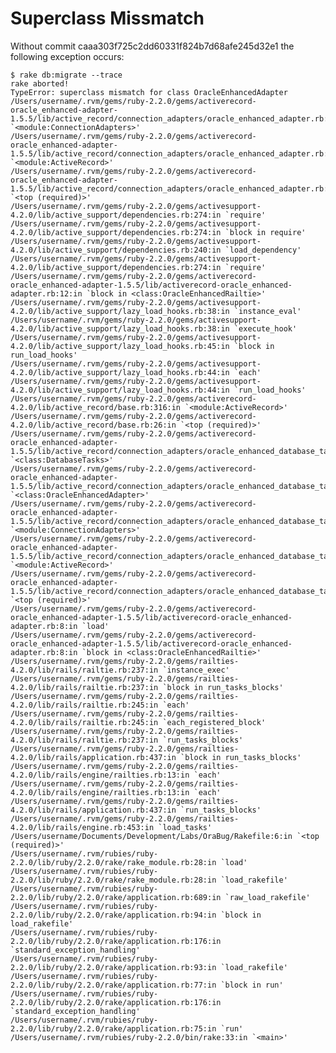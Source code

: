 Superclass Missmatch
====================

Without commit caaa303f725c2dd60331f824b7d68afe245d32e1 the following exception occurs:

    $ rake db:migrate --trace
    rake aborted!
    TypeError: superclass mismatch for class OracleEnhancedAdapter
    /Users/username/.rvm/gems/ruby-2.2.0/gems/activerecord-oracle_enhanced-adapter-1.5.5/lib/active_record/connection_adapters/oracle_enhanced_adapter.rb:221:in `<module:ConnectionAdapters>'
    /Users/username/.rvm/gems/ruby-2.2.0/gems/activerecord-oracle_enhanced-adapter-1.5.5/lib/active_record/connection_adapters/oracle_enhanced_adapter.rb:158:in `<module:ActiveRecord>'
    /Users/username/.rvm/gems/ruby-2.2.0/gems/activerecord-oracle_enhanced-adapter-1.5.5/lib/active_record/connection_adapters/oracle_enhanced_adapter.rb:141:in `<top (required)>'
    /Users/username/.rvm/gems/ruby-2.2.0/gems/activesupport-4.2.0/lib/active_support/dependencies.rb:274:in `require'
    /Users/username/.rvm/gems/ruby-2.2.0/gems/activesupport-4.2.0/lib/active_support/dependencies.rb:274:in `block in require'
    /Users/username/.rvm/gems/ruby-2.2.0/gems/activesupport-4.2.0/lib/active_support/dependencies.rb:240:in `load_dependency'
    /Users/username/.rvm/gems/ruby-2.2.0/gems/activesupport-4.2.0/lib/active_support/dependencies.rb:274:in `require'
    /Users/username/.rvm/gems/ruby-2.2.0/gems/activerecord-oracle_enhanced-adapter-1.5.5/lib/activerecord-oracle_enhanced-adapter.rb:12:in `block in <class:OracleEnhancedRailtie>'
    /Users/username/.rvm/gems/ruby-2.2.0/gems/activesupport-4.2.0/lib/active_support/lazy_load_hooks.rb:38:in `instance_eval'
    /Users/username/.rvm/gems/ruby-2.2.0/gems/activesupport-4.2.0/lib/active_support/lazy_load_hooks.rb:38:in `execute_hook'
    /Users/username/.rvm/gems/ruby-2.2.0/gems/activesupport-4.2.0/lib/active_support/lazy_load_hooks.rb:45:in `block in run_load_hooks'
    /Users/username/.rvm/gems/ruby-2.2.0/gems/activesupport-4.2.0/lib/active_support/lazy_load_hooks.rb:44:in `each'
    /Users/username/.rvm/gems/ruby-2.2.0/gems/activesupport-4.2.0/lib/active_support/lazy_load_hooks.rb:44:in `run_load_hooks'
    /Users/username/.rvm/gems/ruby-2.2.0/gems/activerecord-4.2.0/lib/active_record/base.rb:316:in `<module:ActiveRecord>'
    /Users/username/.rvm/gems/ruby-2.2.0/gems/activerecord-4.2.0/lib/active_record/base.rb:26:in `<top (required)>'
    /Users/username/.rvm/gems/ruby-2.2.0/gems/activerecord-oracle_enhanced-adapter-1.5.5/lib/active_record/connection_adapters/oracle_enhanced_database_tasks.rb:5:in `<class:DatabaseTasks>'
    /Users/username/.rvm/gems/ruby-2.2.0/gems/activerecord-oracle_enhanced-adapter-1.5.5/lib/active_record/connection_adapters/oracle_enhanced_database_tasks.rb:4:in `<class:OracleEnhancedAdapter>'
    /Users/username/.rvm/gems/ruby-2.2.0/gems/activerecord-oracle_enhanced-adapter-1.5.5/lib/active_record/connection_adapters/oracle_enhanced_database_tasks.rb:3:in `<module:ConnectionAdapters>'
    /Users/username/.rvm/gems/ruby-2.2.0/gems/activerecord-oracle_enhanced-adapter-1.5.5/lib/active_record/connection_adapters/oracle_enhanced_database_tasks.rb:2:in `<module:ActiveRecord>'
    /Users/username/.rvm/gems/ruby-2.2.0/gems/activerecord-oracle_enhanced-adapter-1.5.5/lib/active_record/connection_adapters/oracle_enhanced_database_tasks.rb:1:in `<top (required)>'
    /Users/username/.rvm/gems/ruby-2.2.0/gems/activerecord-oracle_enhanced-adapter-1.5.5/lib/activerecord-oracle_enhanced-adapter.rb:8:in `load'
    /Users/username/.rvm/gems/ruby-2.2.0/gems/activerecord-oracle_enhanced-adapter-1.5.5/lib/activerecord-oracle_enhanced-adapter.rb:8:in `block in <class:OracleEnhancedRailtie>'
    /Users/username/.rvm/gems/ruby-2.2.0/gems/railties-4.2.0/lib/rails/railtie.rb:237:in `instance_exec'
    /Users/username/.rvm/gems/ruby-2.2.0/gems/railties-4.2.0/lib/rails/railtie.rb:237:in `block in run_tasks_blocks'
    /Users/username/.rvm/gems/ruby-2.2.0/gems/railties-4.2.0/lib/rails/railtie.rb:245:in `each'
    /Users/username/.rvm/gems/ruby-2.2.0/gems/railties-4.2.0/lib/rails/railtie.rb:245:in `each_registered_block'
    /Users/username/.rvm/gems/ruby-2.2.0/gems/railties-4.2.0/lib/rails/railtie.rb:237:in `run_tasks_blocks'
    /Users/username/.rvm/gems/ruby-2.2.0/gems/railties-4.2.0/lib/rails/application.rb:437:in `block in run_tasks_blocks'
    /Users/username/.rvm/gems/ruby-2.2.0/gems/railties-4.2.0/lib/rails/engine/railties.rb:13:in `each'
    /Users/username/.rvm/gems/ruby-2.2.0/gems/railties-4.2.0/lib/rails/engine/railties.rb:13:in `each'
    /Users/username/.rvm/gems/ruby-2.2.0/gems/railties-4.2.0/lib/rails/application.rb:437:in `run_tasks_blocks'
    /Users/username/.rvm/gems/ruby-2.2.0/gems/railties-4.2.0/lib/rails/engine.rb:453:in `load_tasks'
    /Users/username/Documents/Development/Labs/OraBug/Rakefile:6:in `<top (required)>'
    /Users/username/.rvm/rubies/ruby-2.2.0/lib/ruby/2.2.0/rake/rake_module.rb:28:in `load'
    /Users/username/.rvm/rubies/ruby-2.2.0/lib/ruby/2.2.0/rake/rake_module.rb:28:in `load_rakefile'
    /Users/username/.rvm/rubies/ruby-2.2.0/lib/ruby/2.2.0/rake/application.rb:689:in `raw_load_rakefile'
    /Users/username/.rvm/rubies/ruby-2.2.0/lib/ruby/2.2.0/rake/application.rb:94:in `block in load_rakefile'
    /Users/username/.rvm/rubies/ruby-2.2.0/lib/ruby/2.2.0/rake/application.rb:176:in `standard_exception_handling'
    /Users/username/.rvm/rubies/ruby-2.2.0/lib/ruby/2.2.0/rake/application.rb:93:in `load_rakefile'
    /Users/username/.rvm/rubies/ruby-2.2.0/lib/ruby/2.2.0/rake/application.rb:77:in `block in run'
    /Users/username/.rvm/rubies/ruby-2.2.0/lib/ruby/2.2.0/rake/application.rb:176:in `standard_exception_handling'
    /Users/username/.rvm/rubies/ruby-2.2.0/lib/ruby/2.2.0/rake/application.rb:75:in `run'
    /Users/username/.rvm/rubies/ruby-2.2.0/bin/rake:33:in `<main>'
